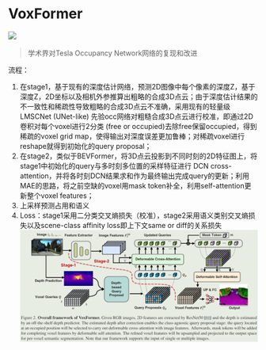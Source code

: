 # VoxFormer   
![](files)    
> 学术界对Tesla Occupancy Network网络的复现和改进   

流程：   
1. 在stage1，基于现有的深度估计网络，预测2D图像中每个像素的深度Z，基于深度Z，2D坐标以及相机外参推算出粗略的合成3D点云；由于深度估计结果的不一致性和稀疏性导致粗略的合成3D点云不准确，采用现有的轻量级LMSCNet (UNet-like) 先验occ网络对粗糙合成3D点云进行校准，即通过2D卷积对每个voxel进行2分类 (free or occupied)去除free保留occupied，得到稀疏的voxel grid map，使得输出对深度误差更加鲁棒；对稀疏voxel进行reshape就得到初始化的query proposal；   
2. 在stage2，类似于BEVFormer，将3D点云投影到不同时刻的2D特征图上，将stage1中初始化的query与多时刻多位置的采样特征进行 DCN cross-attention，并将各时刻DCN结果求和作为最终输出完成query的更新；利用MAE的思路，将之前空缺的voxel用mask token补全，利用self-attention更新整个voxel features；   
3. 上采样预测占用和语义   
4. Loss：stage1采用二分类交叉熵损失（校准），stage2采用语义类别交叉熵损失以及scene-class affinity loss即上下文same or diff的关系损失   
![image.png](files\image.png)    
